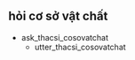 ## hỏi cơ sở vật chất
* ask_thacsi_cosovatchat
    - utter_thacsi_cosovatchat   <!-- predicted: utter_tiensi_cosovatchat -->


